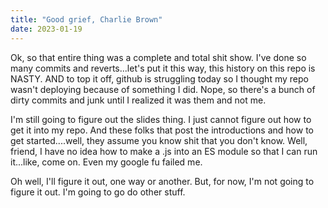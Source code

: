 ```yaml
---
title: "Good grief, Charlie Brown"
date: 2023-01-19
---
```


Ok, so that entire thing was a complete and total shit show.  I've done so many commits and reverts...let's put it this way, this history on this repo is NASTY.  AND to top it off, github is struggling today so I thought my repo wasn't deploying because of something I did.  Nope, so there's a bunch of dirty commits and junk until I realized it was them and not me.

I'm still going to figure out the slides thing.  I just cannot figure out how to get it into my repo.  And these folks that post the introductions and how to get started....well, they assume you know shit that you don't know.  Well, friend, I have no idea how to make a .js into an ES module so that I can run it...like, come on.  Even my google fu failed me.  

Oh well, I'll figure it out, one way or another.  But, for now, I'm not going to figure it out.  I'm going to go do other stuff.